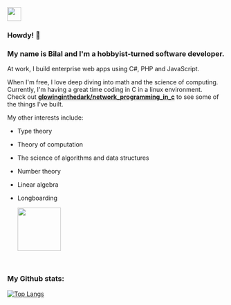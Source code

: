 <!--
### Hi there 👋
**glowinginthedark/glowinginthedark** is a ✨ _special_ ✨ repository because its `README.md` (this file) appears on your GitHub profile.

Here are some ideas to get you started:

- 🔭 I’m currently working on ...
- 🌱 I’m currently learning ...
- 👯 I’m looking to collaborate on ...
- 🤔 I’m looking for help with ...
- 💬 Ask me about ...
- 📫 How to reach me: ...
- 😄 Pronouns: ...
- ⚡ Fun fact: ...
-->

<!--
![Bilal's GitHub stats](https://github-readme-stats.vercel.app/api?username=glowinginthedark&show_icons=true&theme=vue-dark)
-->

<img src="https://emojipedia-us.s3.dualstack.us-west-1.amazonaws.com/thumbs/120/twitter/322/beaming-face-with-smiling-eyes_1f601.png" width="32"/>

### Howdy! 👋
### My name is Bilal and I'm a hobbyist-turned software developer.  
At work, I build enterprise web apps using C#, PHP and JavaScript. 

When I'm free, I love deep diving into math and the science of computing.
Currently, I'm having a great time coding in C in a linux environment.  
Check out **[glowinginthedark/network_programming_in_c](https://github.com/glowinginthedark/network_programming_in_c.git)** to see some of the things I've built.

My other interests include:
- Type theory
- Theory of computation
- The science of algorithms and data structures
- Number theory
- Linear algebra
- Longboarding

    <img src="https://emojipedia-us.s3.amazonaws.com/source/skype/289/skateboard_1f6f9.png" width="100" />

<br />

### My Github stats:

[![Top Langs](https://github-readme-stats.vercel.app/api/top-langs/?username=glowinginthedark&layout=compact&theme=default&exclude_repo=glowinginthedark.github.io)](https://github.com/anuraghazra/github-readme-stats)
